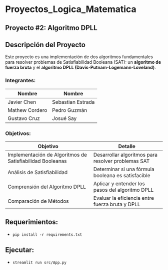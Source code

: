 # Proyectos_Logica_Matematica

## Proyecto #2: Algoritmo DPLL
## Descripción del Proyecto
Este proyecto es una implementación de dos algoritmos fundamentales para resolver problemas de Satisfiabilidad Booleana (SAT): un **algoritmo de fuerza bruta** y el **algoritmo DPLL (Davis-Putnam-Logemann-Loveland)**. 

### Integrantes:

| Nombre            | Nombre            |
| ----------------- | ----------------- |
| Javier Chen       | Sebastian Estrada |
| Mathew Cordero    | Pedro Guzmán      |
| Gustavo Cruz      | Josué Say         |

### Objetivos:

| Objetivo                                      | Detalle                                          |
| --------------------------------------------- | ------------------------------------------------ |
| Implementación de Algoritmos de Satisfiabilidad Booleanas | Desarrollar algoritmos para resolver problemas SAT |
| Análisis de Satisfiabilidad                   | Determinar si una fórmula booleana es satisfacible |
| Comprensión del Algoritmo DPLL                | Aplicar y entender los pasos del algoritmo DPLL   |
| Comparación de Métodos                        | Evaluar la eficiencia entre fuerza bruta y DPLL   |

## Requerimientos:
- `pip install -r requirements.txt`

## Ejecutar:
- `streamlit run src/App.py`

